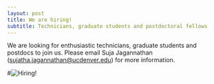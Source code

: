 ```yaml
---
layout: post
title: We are hiring!
subtitle: Technicians, graduate students and postdoctoral fellows
---
```


We are looking for enthusiastic technicians, graduate students and postdocs to join us. Please email Suja Jagannathan (sujatha.jagannathan@ucdenver.edu) for more information. 

#![Hiring!](<link>)

